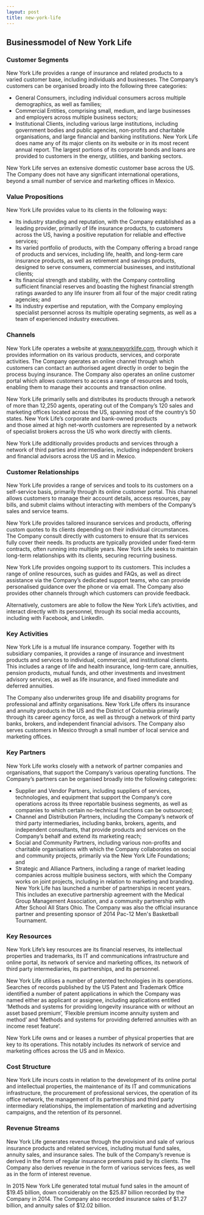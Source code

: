 ```yaml
---
layout: post
title: new-york-life
---
```


Businessmodel of New York Life
-------------------------------

### Customer Segments

New York Life provides a range of insurance and related products to a varied customer base, including individuals and businesses. The Company’s customers can be organised broadly into the following three categories:

 * General Consumers, including individual consumers across multiple demographics, as well as families;
* Commercial Entities, comprising small, medium, and large businesses and employers across multiple business sectors;
* Institutional Clients, including various large institutions, including government bodies and public agencies, non-profits and charitable organisations, and large financial and banking institutions.
 New York Life does name any of its major clients on its website or in its most recent annual report. The largest portions of its corporate bonds and loans are provided to customers in the energy, utilities, and banking sectors.

New York Life serves an extensive domestic customer base across the US. The Company does not have any significant international operations, beyond a small number of service and marketing offices in Mexico.

### Value Propositions

New York Life provides value to its clients in the following ways:

 * Its industry standing and reputation, with the Company established as a leading provider, primarily of life insurance products, to customers across the US, having a positive reputation for reliable and effective services;
* Its varied portfolio of products, with the Company offering a broad range of products and services, including life, health, and long-term care insurance products, as well as retirement and savings products, designed to serve consumers, commercial businesses, and institutional clients;
* Its financial strength and stability, with the Company controlling sufficient financial reserves and boasting the highest financial strength ratings awarded to any life insurer from all four of the major credit rating agencies; and
* Its industry expertise and reputation, with the Company employing specialist personnel across its multiple operating segments, as well as a team of experienced industry executives.
 ### Channels

New York Life operates a website at www.newyorklife.com, through which it provides information on its various products, services, and corporate activities. The Company operates an online channel through which customers can contact an authorised agent directly in order to begin the process buying insurance. The Company also operates an online customer portal which allows customers to access a range of resources and tools, enabling them to manage their accounts and transaction online.

New York Life primarily sells and distributes its products through a network of more than 12,250 agents, operating out of the Company’s 120 sales and marketing offices located across the US, spanning most of the country’s 50 states. New York Life’s corporate and bank-owned products and those aimed at high net-worth customers are represented by a network of specialist brokers across the US who work directly with clients.

New York Life additionally provides products and services through a network of third parties and intermediaries, including independent brokers and financial advisors across the US and in Mexico.

### Customer Relationships

New York Life provides a range of services and tools to its customers on a self-service basis, primarily through its online customer portal. This channel allows customers to manage their account details, access resources, pay bills, and submit claims without interacting with members of the Company’s sales and service teams.

New York Life provides tailored insurance services and products, offering custom quotes to its clients depending on their individual circumstances. The Company consult directly with customers to ensure that its services fully cover their needs. Its products are typically provided under fixed-term contracts, often running into multiple years. New York Life seeks to maintain long-term relationships with its clients, securing recurring business.

New York Life provides ongoing support to its customers. This includes a range of online resources, such as guides and FAQs, as well as direct assistance via the Company’s dedicated support teams, who can provide personalised guidance over the phone or via email. The Company also provides other channels through which customers can provide feedback.

Alternatively, customers are able to follow the New York Life’s activities, and interact directly with its personnel, through its social media accounts, including with Facebook, and LinkedIn.

### Key Activities

New York Life is a mutual life insurance company. Together with its subsidiary companies, it provides a range of insurance and investment products and services to individual, commercial, and institutional clients. This includes a range of life and health insurance, long-term care, annuities, pension products, mutual funds, and other investments and investment advisory services, as well as life insurance, and fixed immediate and deferred annuities.

The Company also underwrites group life and disability programs for professional and affinity organisations. New York Life offers its insurance and annuity products in the US and the District of Columbia primarily through its career agency force, as well as through a network of third party banks, brokers, and independent financial advisors. The Company also serves customers in Mexico through a small number of local service and marketing offices.

### Key Partners

New York Life works closely with a network of partner companies and organisations, that support the Company’s various operating functions. The Company’s partners can be organised broadly into the following categories:

 * Supplier and Vendor Partners, including suppliers of services, technologies, and equipment that support the Company’s core operations across its three reportable business segments, as well as companies to which certain no-technical functions can be outsourced;
* Channel and Distribution Partners, including the Company’s network of third party intermediaries, including banks, brokers, agents, and independent consultants, that provide products and services on the Company’s behalf and extend its marketing reach;
* Social and Community Partners, including various non-profits and charitable organisations with which the Company collaborates on social and community projects, primarily via the New York Life Foundations; and
* Strategic and Alliance Partners, including a range of market leading companies across multiple business sectors, with which the Company works on joint projects, including in relation to marketing and branding.
 New York Life has launched a number of partnerships in recent years. This includes an executive partnership agreement with the Medical Group Management Association, and a community partnership with After School All Stars Ohio. The Company was also the official insurance partner and presenting sponsor of 2014 Pac-12 Men's Basketball Tournament.

### Key Resources

New York Life’s key resources are its financial reserves, its intellectual properties and trademarks, its IT and communications infrastructure and online portal, its network of service and marketing offices, its network of third party intermediaries, its partnerships, and its personnel.

New York Life utilises a number of patented technologies in its operations. Searches of records published by the US Patent and Trademark Office identified a number of patent applications in which the Company was named either as applicant or assignee, including applications entitled ‘Methods and systems for providing longevity insurance with or without an asset based premium’, ‘Flexible premium income annuity system and method’ and ‘Methods and systems for providing deferred annuities with an income reset feature’.

New York Life owns and or leases a number of physical properties that are key to its operations. This notably includes its network of service and marketing offices across the US and in Mexico.

### Cost Structure

New York Life incurs costs in relation to the development of its online portal and intellectual properties, the maintenance of its IT and communications infrastructure, the procurement of professional services, the operation of its office network, the management of its partnerships and third party intermediary relationships, the implementation of marketing and advertising campaigns, and the retention of its personnel.

### Revenue Streams

New York Life generates revenue through the provision and sale of various insurance products and related services, including mutual fund sales, annuity sales, and insurance sales. The bulk of the Company’s revenue is derived in the form of regular insurance premiums paid by its clients. The Company also derives revenue in the form of various services fees, as well as in the form of interest revenue.

In 2015 New York Life generated total mutual fund sales in the amount of $19.45 billion, down considerably on the $25.87 billion recorded by the Company in 2014. The Company also recorded insurance sales of $1.27 billion, and annuity sales of $12.02 billion.

